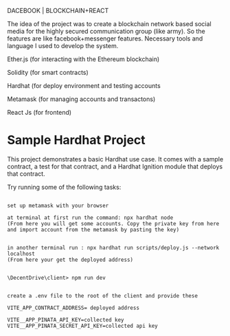 DACEBOOK | BLOCKCHAIN+REACT 


The idea of the project was to create a blockchain network based social media for the highly secured communication group (like army). So the features are like facebook+messenger features. Necessary tools and language I used to develop the system.


Ether.js (for interacting with the Ethereum blockchain)

Solidity (for smart contracts)

Hardhat (for deploy environment and testing accounts

Metamask (for managing accounts and transactons)

React Js (for frontend)


# Sample Hardhat Project

This project demonstrates a basic Hardhat use case. It comes with a sample contract, a test for that contract, and a Hardhat Ignition module that deploys that contract.

Try running some of the following tasks:

```shell

set up metamask with your browser

at terminal at first run the command: npx hardhat node
(From here you will get some accounts. Copy the private key from here and import account from the metamask by pasting the key)


in another terminal run : npx hardhat run scripts/deploy.js --network localhost
(From here your get the deployed address)


\DecentDrive\client> npm run dev


create a .env file to the root of the client and provide these

VITE_APP_CONTRACT_ADDRESS= deployed address

VITE__APP_PINATA_API_KEY=collected key
VITE__APP_PINATA_SECRET_API_KEY=collected api key


```
